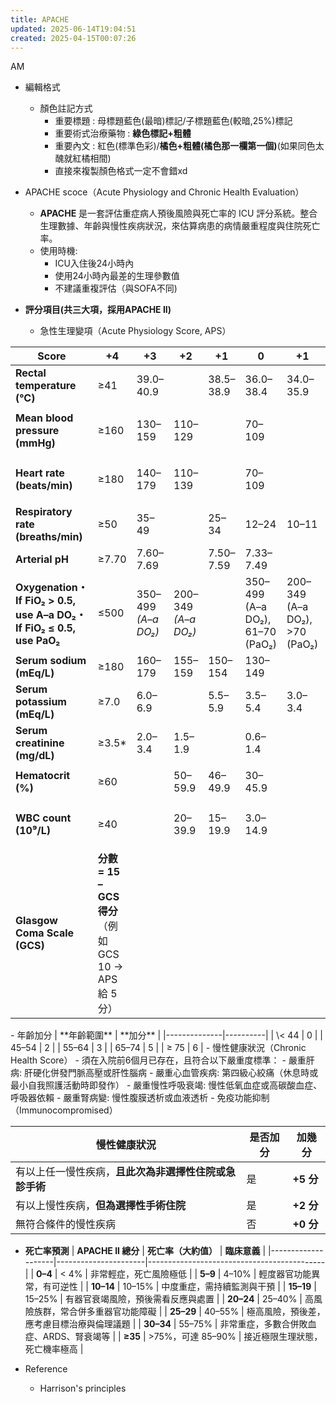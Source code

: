 ```yaml
---
title: APACHE
updated: 2025-06-14T19:04:51
created: 2025-04-15T00:07:26
---
```


AM

- 編輯格式
  - 顏色註記方式
    - 重要標題 : 母標題藍色(最暗)標記/子標題藍色(較暗,25%)標記
    - 重要術式治療藥物 : **綠色標記+粗體**
    - 重要內文 : 紅色(標準色彩)/**橘色+粗體(橘色那一欄第一個)**(如果同色太醜就紅橘相間)
    - 直接來複製顏色格式一定不會錯xd

- APACHE scoce（Acute Physiology and Chronic Health Evaluation）
  - **APACHE** 是一套評估重症病人預後風險與死亡率的 ICU 評分系統。整合生理數據、年齡與慢性疾病狀況，來估算病患的病情嚴重程度與住院死亡率。
  - 使用時機:
    - ICU入住後24小時內
    - 使用24小時內最差的生理參數值
    - 不建議重複評估（與SOFA不同)
- **評分項目(共三大項，採用APACHE II)**
  - 急性生理變項（Acute Physiology Score, APS）
<table style="width:100%;">
<colgroup>
<col style="width: 19%" />
<col style="width: 8%" />
<col style="width: 8%" />
<col style="width: 7%" />
<col style="width: 8%" />
<col style="width: 9%" />
<col style="width: 9%" />
<col style="width: 8%" />
<col style="width: 9%" />
<col style="width: 9%" />
</colgroup>
<thead>
<tr class="header">
<th><strong>Score</strong></th>
<th><strong>+4</strong></th>
<th><strong>+3</strong></th>
<th><strong>+2</strong></th>
<th><strong>+1</strong></th>
<th><strong>0</strong></th>
<th><strong>+1</strong></th>
<th><strong>+2</strong></th>
<th><strong>+3</strong></th>
<th><strong>+4</strong></th>
</tr>
</thead>
<tbody>
<tr class="odd">
<td><strong>Rectal temperature (°C)</strong></td>
<td>≥41</td>
<td>39.0–40.9</td>
<td></td>
<td>38.5–38.9</td>
<td>36.0–38.4</td>
<td>34.0–35.9</td>
<td>32.0–33.9</td>
<td>30.0–31.9</td>
<td>≤29.9</td>
</tr>
<tr class="even">
<td><strong>Mean blood pressure (mmHg)</strong></td>
<td>≥160</td>
<td>130–159</td>
<td>110–129</td>
<td></td>
<td><p>70–109</p>
<p></p></td>
<td></td>
<td><p>50–69</p>
<p></p></td>
<td></td>
<td><p>≤49</p>
<p></p></td>
</tr>
<tr class="odd">
<td><strong>Heart rate (beats/min)</strong></td>
<td>≥180</td>
<td>140–179</td>
<td>110–139</td>
<td></td>
<td><p>70–109</p>
<p></p></td>
<td></td>
<td>55–69</td>
<td>40–54</td>
<td>≤39</td>
</tr>
<tr class="even">
<td><strong>Respiratory rate (breaths/min)</strong></td>
<td>≥50</td>
<td>35–49</td>
<td></td>
<td>25–34</td>
<td>12–24</td>
<td>10–11</td>
<td>6–9</td>
<td></td>
<td><p>≤5</p>
<p></p></td>
</tr>
<tr class="odd">
<td><strong>Arterial pH</strong></td>
<td>≥7.70</td>
<td>7.60–7.69</td>
<td></td>
<td>7.50–7.59</td>
<td>7.33–7.49</td>
<td></td>
<td>7.25–7.32</td>
<td>7.15–7.24</td>
<td>&lt;7.15</td>
</tr>
<tr class="even">
<td><strong>Oxygenation・If FiO₂ &gt; 0.5, use A–a DO₂・If FiO₂ ≤ 0.5, use PaO₂</strong></td>
<td><p>≤500</p>
<p></p></td>
<td>350–499 <em>(A–a DO₂)</em></td>
<td>200–349 <em>(A–a DO₂)</em></td>
<td></td>
<td>350–499 (A–a DO₂), 61–70 (PaO₂)</td>
<td>200–349 (A–a DO₂), &gt;70 (PaO₂)</td>
<td></td>
<td>&lt;200 (A–a DO₂), 55–60 (PaO₂)</td>
<td>&lt;55 (PaO₂)</td>
</tr>
<tr class="odd">
<td><strong>Serum sodium (mEq/L)</strong></td>
<td>≥180</td>
<td>160–179</td>
<td>155–159</td>
<td>150–154</td>
<td>130–149</td>
<td></td>
<td>120–129</td>
<td>111–119</td>
<td>≤110</td>
</tr>
<tr class="even">
<td><strong>Serum potassium (mEq/L)</strong></td>
<td>≥7.0</td>
<td>6.0–6.9</td>
<td></td>
<td>5.5–5.9</td>
<td>3.5–5.4</td>
<td>3.0–3.4</td>
<td>2.5–2.9</td>
<td></td>
<td><p>&lt;2.5</p>
<p></p></td>
</tr>
<tr class="odd">
<td><strong>Serum creatinine (mg/dL)</strong></td>
<td>≥3.5*</td>
<td>2.0–3.4</td>
<td>1.5–1.9</td>
<td></td>
<td>0.6–1.4</td>
<td></td>
<td><p>&lt;0.6</p>
<p></p></td>
<td></td>
<td></td>
</tr>
<tr class="even">
<td><strong>Hematocrit (%)</strong></td>
<td>≥60</td>
<td></td>
<td>50–59.9</td>
<td>46–49.9</td>
<td>30–45.9</td>
<td></td>
<td>20–29.9</td>
<td></td>
<td><p>&lt;20</p>
<p></p></td>
</tr>
<tr class="odd">
<td><strong>WBC count (10⁹/L)</strong></td>
<td>≥40</td>
<td></td>
<td>20–39.9</td>
<td>15–19.9</td>
<td>3.0–14.9</td>
<td></td>
<td><p>1.0–2.9</p>
<p></p></td>
<td></td>
<td><p>&lt;1.0</p>
<p></p></td>
</tr>
<tr class="even">
<td><strong>Glasgow Coma Scale (GCS)</strong></td>
<td><strong>分數 = 15 – GCS 得分</strong>（例如 GCS 10 → APS 給 5 分）</td>
<td></td>
<td></td>
<td></td>
<td></td>
<td></td>
<td></td>
<td></td>
<td></td>
</tr>
</tbody>
</table>
- 年齡加分
| **年齡範圍** | **加分** |
|--------------|----------|
| \< 44        | 0        |
| 45–54        | 2        |
| 55–64        | 3        |
| 65–74        | 5        |
| ≥ 75         | 6        |
- 慢性健康狀況（Chronic Health Score）
  - 須在入院前6個月已存在，且符合以下嚴重度標準：
    - 嚴重肝病: 肝硬化併發門脈高壓或肝性腦病
    - 嚴重心血管疾病: 第四級心絞痛（休息時或最小自我照護活動時即發作）
    - 嚴重慢性呼吸衰竭: 慢性低氧血症或高碳酸血症、呼吸器依賴
    - 嚴重腎病變: 慢性腹膜透析或血液透析
    - 免疫功能抑制（Immunocompromised）

| **慢性健康狀況**                                       | **是否加分** | **加幾分** |
|--------------------------------------------------------|--------------|------------|
| 有以上任一慢性疾病，**且此次為非選擇性住院或急診手術** | 是           | **+5 分**  |
| 有以上慢性疾病，**但為選擇性手術住院**                 | 是           | **+2 分**  |
| 無符合條件的慢性疾病                                   | 否           | **+0 分**  |

- **死亡率預測**
| **APACHE II 總分** | **死亡率（大約值）** | **臨床意義**                               |
|--------------------|----------------------|--------------------------------------------|
| **0–4**            | \< 4%                | 非常輕症，死亡風險極低                     |
| **5–9**            | 4–10%                | 輕度器官功能異常，有可逆性                 |
| **10–14**          | 10–15%               | 中度重症，需持續監測與干預                 |
| **15–19**          | 15–25%               | 有器官衰竭風險，預後需看反應與處置         |
| **20–24**          | 25–40%               | 高風險族群，常合併多重器官功能障礙         |
| **25–29**          | 40–55%               | 極高風險，預後差，應考慮目標治療與倫理議題 |
| **30–34**          | 55–75%               | 非常重症，多數合併敗血症、ARDS、腎衰竭等   |
| **≥35**            | \>75%，可達 85–90%   | 接近極限生理狀態，死亡機率極高             |

- Reference
  - Harrison's principles

